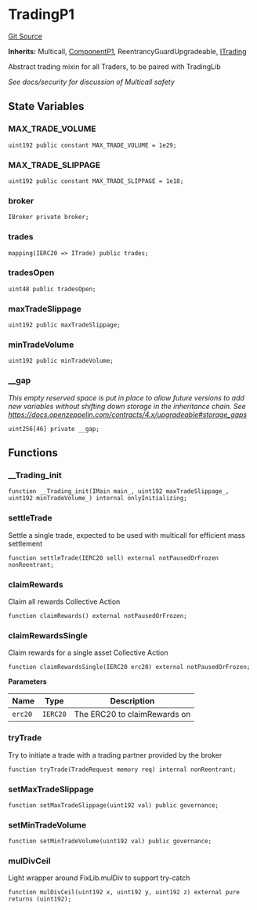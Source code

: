 # TradingP1
[Git Source](https://github.com/larrythecucumber321/protocol/blob/aabf2c9d4120808940fb3be9193cb66ea71ac351/contracts/p1/mixins/Trading.sol)

**Inherits:**
Multicall, [ComponentP1](/tools/docgen/src/contracts/p1/mixins/Component.sol/abstract.ComponentP1.md), ReentrancyGuardUpgradeable, [ITrading](/tools/docgen/src/contracts/interfaces/ITrading.sol/interface.ITrading.md)

Abstract trading mixin for all Traders, to be paired with TradingLib

*See docs/security for discussion of Multicall safety*


## State Variables
### MAX_TRADE_VOLUME

```solidity
uint192 public constant MAX_TRADE_VOLUME = 1e29;
```


### MAX_TRADE_SLIPPAGE

```solidity
uint192 public constant MAX_TRADE_SLIPPAGE = 1e18;
```


### broker

```solidity
IBroker private broker;
```


### trades

```solidity
mapping(IERC20 => ITrade) public trades;
```


### tradesOpen

```solidity
uint48 public tradesOpen;
```


### maxTradeSlippage

```solidity
uint192 public maxTradeSlippage;
```


### minTradeVolume

```solidity
uint192 public minTradeVolume;
```


### __gap
*This empty reserved space is put in place to allow future versions to add new
variables without shifting down storage in the inheritance chain.
See https://docs.openzeppelin.com/contracts/4.x/upgradeable#storage_gaps*


```solidity
uint256[46] private __gap;
```


## Functions
### __Trading_init


```solidity
function __Trading_init(IMain main_, uint192 maxTradeSlippage_, uint192 minTradeVolume_) internal onlyInitializing;
```

### settleTrade

Settle a single trade, expected to be used with multicall for efficient mass settlement


```solidity
function settleTrade(IERC20 sell) external notPausedOrFrozen nonReentrant;
```

### claimRewards

Claim all rewards
Collective Action


```solidity
function claimRewards() external notPausedOrFrozen;
```

### claimRewardsSingle

Claim rewards for a single asset
Collective Action


```solidity
function claimRewardsSingle(IERC20 erc20) external notPausedOrFrozen;
```
**Parameters**

|Name|Type|Description|
|----|----|-----------|
|`erc20`|`IERC20`|The ERC20 to claimRewards on|


### tryTrade

Try to initiate a trade with a trading partner provided by the broker


```solidity
function tryTrade(TradeRequest memory req) internal nonReentrant;
```

### setMaxTradeSlippage


```solidity
function setMaxTradeSlippage(uint192 val) public governance;
```

### setMinTradeVolume


```solidity
function setMinTradeVolume(uint192 val) public governance;
```

### mulDivCeil

Light wrapper around FixLib.mulDiv to support try-catch


```solidity
function mulDivCeil(uint192 x, uint192 y, uint192 z) external pure returns (uint192);
```

